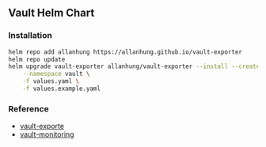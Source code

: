 ## Vault Helm Chart
### Installation
```bash
helm repo add allanhung https://allanhung.github.io/vault-exporter
helm repo update
helm upgrade vault-exporter allanhung/vault-exporter --install --create-namespace \
    --namespace vault \
    -f values.yaml \
    -f values.example.yaml
```

### Reference
* [vault-exporte](https://github.com/allanhung/vault-exporter)
* [vault-monitoring](https://coreos.com/tectonic/docs/latest/vault-operator/user/monitoring.html)
